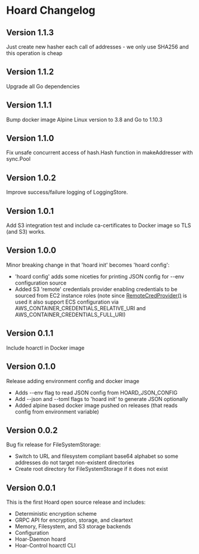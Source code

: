 # Hoard Changelog
## Version 1.1.3
Just create new hasher each call of addresses - we only use SHA256 and this operation is cheap

## Version 1.1.2
Upgrade all Go dependencies

## Version 1.1.1
Bump docker image Alpine Linux version to 3.8 and Go to 1.10.3

## Version 1.1.0
Fix unsafe concurrent access of hash.Hash function in makeAddresser with sync.Pool

## Version 1.0.2
Improve success/failure logging of LoggingStore.

## Version 1.0.1
Add S3 integration test and include ca-certificates to Docker image so TLS (and S3) works.

## Version 1.0.0
Minor breaking change in that 'hoard init' becomes 'hoard config':
- 'hoard config' adds some niceties for printing JSON config for --env configuration source
- Added S3 'remote' credentials provider enabling credentials to be sourced from EC2 instance roles (note since [RemoteCredProvider()](https://github.com/aws/aws-sdk-go/blob/5a2026bfb28e86839f9fcc46523850319399006c/aws/defaults/defaults.go#L108) is used it also support ECS configuration via AWS_CONTAINER_CREDENTIALS_RELATIVE_URI and AWS_CONTAINER_CREDENTIALS_FULL_URI)


## Version 0.1.1
Include hoarctl in Docker image

## Version 0.1.0
Release adding environment config and docker image
- Adds --env flag to read JSON config from HOARD_JSON_CONFIG
- Add --json and --toml flags to 'hoard init' to generate JSON optionally
- Added alpine based docker image pushed on releases (that reads config from environment variable)


## Version 0.0.2
Bug fix release for FileSystemStorage:
- Switch to URL and filesystem compliant base64 alphabet so some addresses do not target non-existent directories
- Create root directory for FileSystemStorage if it does not exist


## Version 0.0.1
This is the first Hoard open source release and includes:
- Deterministic encryption scheme
- GRPC API for encryption, storage, and cleartext
- Memory, Filesystem, and S3 storage backends
- Configuration
- Hoar-Daemon hoard
- Hoar-Control hoarctl CLI


